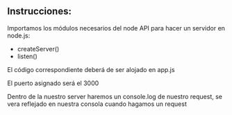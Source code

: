 ## Instrucciones:

Importamos los módulos necesarios del node API para hacer un servidor en node.js:

  * createServer()
  * listen()

El código correspondiente deberá de ser alojado en app.js

El puerto asignado será el 3000

Dentro de la nuestro server haremos un console.log de nuestro request, se vera reflejado en nuestra consola cuando hagamos un request 
